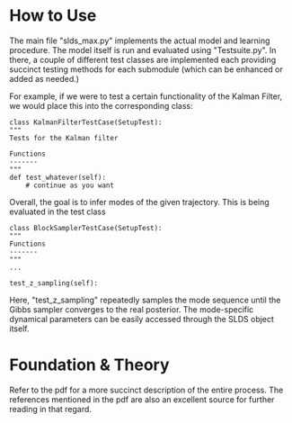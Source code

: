 # How to Use

The main file "slds_max.py" implements the actual model and learning procedure. The model itself is run and evaluated using "Testsuite.py". In there, a couple of different test classes are implemented each providing succinct testing methods for each submodule (which can be enhanced or added as needed.)

For example, if we were to test a certain functionality of the Kalman Filter, we would place this into the corresponding class:

    class KalmanFilterTestCase(SetupTest):
    """
    Tests for the Kalman filter
        
    Functions
    -------
    """
    def test_whatever(self):
        # continue as you want


    
Overall, the goal is to infer modes of the given trajectory. This is being evaluated in the test class

   
    class BlockSamplerTestCase(SetupTest):
    """        
    Functions
    -------
    """
    ...
        
    test_z_sampling(self):      
        
  
Here, "test_z_sampling" repeatedly samples the mode sequence until the Gibbs sampler converges to the real posterior. The mode-specific dynamical parameters can be easily accessed through the SLDS object itself.

# Foundation & Theory
Refer to the pdf for a more succinct description of the entire process. The references mentioned in the pdf are also an excellent source for further reading in that regard.

